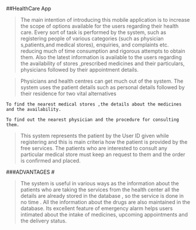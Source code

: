 ##HealthCare App


> <p>The main intention of introducing this mobile application is to increase the scope of options available for the users regarding their health care. Every sort of task is performed by the system, such as registering people of various categories (such as physician s,patients,and medical stores), enquiries, and complaints etc. reducing much of time consumption and rigorous attempts to obtain them. Also the latest information is available to the users regarding the availability of stores ,prescribed medicines and their particulars, physicians followed by their appointment details.</p>



> <p>Physicians and health centres can get much out of the system. The system uses the patient details such as personal details followed by their residence for two vital alternatives</p>
> 

	To find the nearest medical stores ,the details about the medicines and the availability.

	To find out the nearest physician and the procedure for consulting them.



> <p>This system represents the patient by the User ID given while registering and this is main criteria how the patient is provided by the free services. The patients who are interested to consult any particular medical store must keep an request to them and the order is confirmed and placed.</p>
> 
###ADVANTAGES #



> The system is useful in various ways as the information about the patients who are taking the services from the health center all the details are already stored in the database , so the service is done in no time . All the information about the drugs are also maintained in the database.
Its excellent feature of emergency alarm helps users intimated about the intake of medicines, upcoming appointments and the delivery status.
